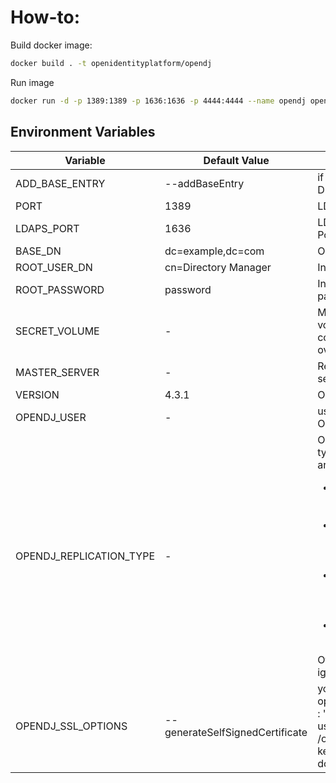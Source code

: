 # How-to:
Build docker image:
```bash
docker build . -t openidentityplatform/opendj
```
Run image
```bash
docker run -d -p 1389:1389 -p 1636:1636 -p 4444:4444 --name opendj openidentityplatform/opendj
```

##  Environment Variables

|Variable|Default Value|Description|
|--------|-------------|-----------|
|ADD_BASE_ENTRY|--addBaseEntry|if set, creates base DN entry|
|PORT|1389|LDAP Listener Port|
|LDAPS_PORT|1636|LDAPS Listener Port|
|BASE_DN|dc=example,dc=com|OpenDJ Base DN |
|ROOT_USER_DN|cn=Directory Manager|Initial root user DN|
|ROOT_PASSWORD|password|Initial root user password|
|SECRET_VOLUME|-|Mounted keystore volume, if present copies keystore over|
|MASTER_SERVER|-|Replication master server|
|VERSION|4.3.1|OpenDJ version|
|OPENDJ_USER|-|user which runs OpenDJ|
|OPENDJ_REPLICATION_TYPE|-|OpenDJ Replication type, valid values are: <ul><li>simple - standart replication</li><li>srs - standalone replication servers</li><li>sdsr - Standalone Directory Server Replicas</li><li>rg - Replication Groups</li></ul>Other values will be ignored|
|OPENDJ_SSL_OPTIONS|--generateSelfSignedCertificate|you can replace ssl options at here, like : "--usePkcs12keyStore /opt/domain.pfx --keyStorePassword domain"